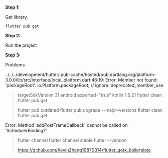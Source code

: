 
**Step 1:**

Get library.

```
flutter pub get
```

**Step 2:**

Run the project

**Step 3:**

Problems

../../../development/flutter/.pub-cache/hosted/pub.dartlang.org/platform-3.0.0/lib/src/interface/local_platform.dart:46:19: Error: Member not found: 'packageRoot'.
io.Platform.packageRoot; // ignore: deprecated_member_use

> targetSdkVersion 31
> android:exported="true"
> kotlin 1.6.21
> flutter clean
> flutter pub get
> 
> 
> 
> flutter pub outdated
> flutter pub upgrade --major-versions
> flutter clean
> flutter pub get


Error: Method 'addPostFrameCallback' cannot be called on 'SchedulerBinding?' 
> flutter channel
> flutter channel stable
> flutter --version
> 
> https://github.com/KevinZhang19870314/flutter_getx_boilerplate